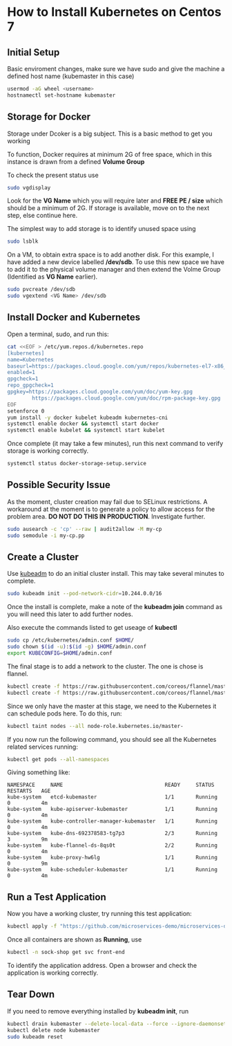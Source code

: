 # How to Install Kubernetes on Centos 7

## Initial Setup

Basic enviroment changes, make sure we have sudo and give the machine a defined host name (kubemaster in this case)

```bash
usermod -aG wheel <username>
hostnamectl set-hostname kubemaster
```

## Storage for Docker

Storage under Dcoker is a big subject.  This is a basic method to get you working

To function, Docker requires at minimum 2G of free space, which in this instance is drawn from a defined **Volume Group**

To check the present status use
```bash
sudo vgdisplay
```
Look for the **VG Name** which you will require later and **FREE PE / size** which should be a minimum of 2G.
If storage is available, move on to the next step, else continue here.

The simplest way to add storage is to identify unused space using
```bash
sudo lsblk
```
On a VM, to obtain extra space is to add another disk. For this example, I have added a new device labelled **/dev/sdb**. To use
this new space we have to add it to the physical volume manager and then extend the Volme Group (Identified as **VG Name** earlier).
```bash
sudo pvcreate /dev/sdb
sudo vgextend <VG Name> /dev/sdb

```
## Install Docker and Kubernetes

Open a terminal, sudo, and run this:
```bash
cat <<EOF > /etc/yum.repos.d/kubernetes.repo
[kubernetes]
name=Kubernetes
baseurl=https://packages.cloud.google.com/yum/repos/kubernetes-el7-x86_64
enabled=1
gpgcheck=1
repo_gpgcheck=1
gpgkey=https://packages.cloud.google.com/yum/doc/yum-key.gpg
        https://packages.cloud.google.com/yum/doc/rpm-package-key.gpg
EOF
setenforce 0
yum install -y docker kubelet kubeadm kubernetes-cni
systemctl enable docker && systemctl start docker
systemctl enable kubelet && systemctl start kubelet
```
Once complete (it may take a few minutes), run this next command to verify storage is working correctly.
```bash
systemctl status docker-storage-setup.service
```

## Possible Security Issue

As the moment, cluster creation may fail due to SELinux restrictions.  A workaround at the moment is to generate a policy to allow access for the problem area.  **DO NOT DO THIS IN PRODUCTION**. Investigate further.
```bash
sudo ausearch -c 'cp' --raw | audit2allow -M my-cp
sudo semodule -i my-cp.pp
```

## Create a Cluster

Use [kubeadm](https://kubernetes.io/docs/setup/independent/create-cluster-kubeadm/) to do an initial cluster install. This may take several minutes to complete.
```bash
sudo kubeadm init --pod-network-cidr=10.244.0.0/16
```
Once the install is complete, make a note of the **kubeadm join** command as you will need this later to add further nodes.

Also execute the commands listed to get useage of **kubectl**
```bash
sudo cp /etc/kubernetes/admin.conf $HOME/
sudo chown $(id -u):$(id -g) $HOME/admin.conf
export KUBECONFIG=$HOME/admin.conf
```
The final stage is to add a network to the cluster.  The one is chose is flannel.
```bash
kubectl create -f https://raw.githubusercontent.com/coreos/flannel/master/Documentation/kube-flannel-rbac.yml
kubectl create -f https://raw.githubusercontent.com/coreos/flannel/master/Documentation/kube-flannel.yml
```
Since we only have the master at this stage, we need to the Kubernetes it can schedule pods here.  To do this, run:
```bash
kubectl taint nodes --all node-role.kubernetes.io/master-
```
If you now run the following command, you should see all the Kubernetes related services running:
```bash
kubectl get pods --all-namespaces
```
Giving something like:
```
NAMESPACE     NAME                                 READY     STATUS    RESTARTS   AGE
kube-system   etcd-kubemaster                      1/1       Running   0          4m
kube-system   kube-apiserver-kubemaster            1/1       Running   0          4m
kube-system   kube-controller-manager-kubemaster   1/1       Running   0          4m
kube-system   kube-dns-692378583-tg7p3             2/3       Running   3          9m
kube-system   kube-flannel-ds-8qs0t                2/2       Running   0          4m
kube-system   kube-proxy-hw6lg                     1/1       Running   0          9m
kube-system   kube-scheduler-kubemaster            1/1       Running   0          4m

```

## Run a Test Application

Now you have a working cluster, try running this test application:

```bash
kubectl apply -f "https://github.com/microservices-demo/microservices-demo/blob/master/deploy/kubernetes/complete-demo.yaml?raw=true"
```

Once all containers are shown as **Running**, use
```bash
kubectl -n sock-shop get svc front-end
```
To identify the application address. Open a browser and check the application is working correctly.


## Tear Down

If you need to remove everything installed by **kubeadm init**, run
```bash
kubectl drain kubemaster --delete-local-data --force --ignore-daemonsets
kubectl delete node kubemaster
sudo kubeadm reset
```







